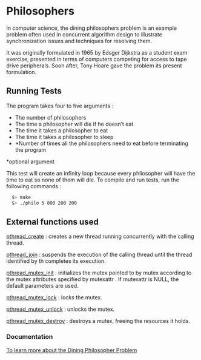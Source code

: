 # Philosophers

In computer science, the dining philosophers problem is an example problem often used in concurrent algorithm design to illustrate synchronization issues and techniques for resolving them.

It was originally formulated in 1965 by Edsger Dijkstra as a student exam exercise, presented in terms of computers competing for access to tape drive peripherals. Soon after, Tony Hoare gave the problem its present formulation.

## Running Tests

The program takes four to five arguments : 
- The number of philosophers
- The time a philosopher will die if he doesn’t eat
- The time it takes a philosopher to eat
- The time it takes a philosopher to sleep
- *Number of times all the philosophers need to eat before terminating the program

*optional argument

This test will create an infinity loop because every philosopher will have the time to eat so none of them will die.
To compile and run tests, run the following commands :

```bash
  $> make
  $> ./philo 5 800 200 200
```

## External functions used

[pthread_create](http://manpagesfr.free.fr/man/man3/pthread_create.3.html) : creates a new thread running concurrently with the calling thread.

[pthread_join](http://manpagesfr.free.fr/man/man3/pthread_join.3.html) : suspends the execution of the calling thread until the thread identified by th completes its execution.

[pthread_mutex_init](http://manpagesfr.free.fr/man/man3/pthread_mutex_init.3.html) : initializes the mutex pointed to by mutex according to the mutex attributes specified by mutexattr . If mutexattr is NULL, the default parameters are used.

[pthread_mutex_lock](http://manpagesfr.free.fr/man/man3/pthread_mutex_init.3.html) : locks the mutex.

[pthread_mutex_unlock](http://manpagesfr.free.fr/man/man3/pthread_mutex_init.3.html) : unlocks the mutex.

[pthread_mutex_destroy](http://manpagesfr.free.fr/man/man3/pthread_mutex_init.3.html) : destroys a mutex, freeing the resources it holds.

### Documentation

[To learn more about the Dining Philosopher Problem](https://medium.com/@ruinadd/philosophers-42-guide-the-dining-philosophers-problem-893a24bc0fe2)

